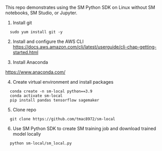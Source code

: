 This repo demonstrates using the SM Python SDK on Linux without SM notebooks, SM Studio, or Jupyter.

1. Install git
```
  sudo yum install git -y
```

2. Install and configure the AWS CLI
https://docs.aws.amazon.com/cli/latest/userguide/cli-chap-getting-started.html

3. Install Anaconda

https://www.anaconda.com/

4. Create virtual environment and install packages
```
  conda create -n sm-local python==3.9
  conda activate sm-local
  pip install pandas tensorflow sagemaker
```

5. Clone repo
```
  git clone https://github.com/tmac8972/sm-local
```

6. Use SM Python SDK to create SM training job and download trained model locally
```
  python sm-local/sm_local.py
```

